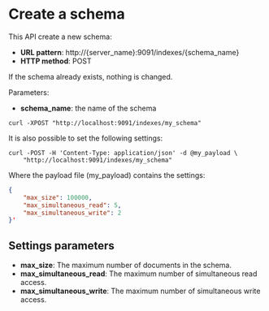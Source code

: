 # Create a schema

This API create a new schema:

* **URL pattern**: http://{server_name}:9091/indexes/{schema_name}
* **HTTP method**: POST

If the schema already exists, nothing is changed.

Parameters:

* **schema_name**: the name of the schema

```
curl -XPOST "http://localhost:9091/indexes/my_schema"
```

It is also possible to set the following settings:

```shell
curl -POST -H 'Content-Type: application/json' -d @my_payload \
    "http://localhost:9091/indexes/my_schema"
```

Where the payload file (my_payload) contains the settings:

```json
{
    "max_size": 100000,
    "max_simultaneous_read": 5,
    "max_simultaneous_write": 2
}'
```

## Settings parameters

* **max_size**: The maximum number of documents in the schema.
* **max_simultaneous_read**: The maximum number of simultaneous read access.
* **max_simultaneous_write**: The maximum number of simultaneous write access.